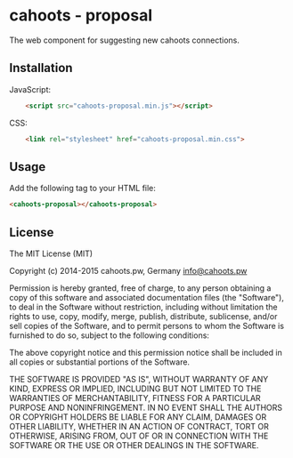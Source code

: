 # cahoots - proposal

The web component for suggesting new cahoots connections.

## Installation

JavaScript:

```html
    <script src="cahoots-proposal.min.js"></script>
```

CSS:

```html
    <link rel="stylesheet" href="cahoots-proposal.min.css">
```    

## Usage

Add the following tag to your HTML file:

```html
<cahoots-proposal></cahoots-proposal>
```

## License

The MIT License (MIT)

Copyright (c) 2014-2015 cahoots.pw, Germany <info@cahoots.pw>

Permission is hereby granted, free of charge, to any person obtaining a copy
of this software and associated documentation files (the "Software"), to deal
in the Software without restriction, including without limitation the rights
to use, copy, modify, merge, publish, distribute, sublicense, and/or sell
copies of the Software, and to permit persons to whom the Software is
furnished to do so, subject to the following conditions:

The above copyright notice and this permission notice shall be included in
all copies or substantial portions of the Software.

THE SOFTWARE IS PROVIDED "AS IS", WITHOUT WARRANTY OF ANY KIND, EXPRESS OR
IMPLIED, INCLUDING BUT NOT LIMITED TO THE WARRANTIES OF MERCHANTABILITY,
FITNESS FOR A PARTICULAR PURPOSE AND NONINFRINGEMENT. IN NO EVENT SHALL THE
AUTHORS OR COPYRIGHT HOLDERS BE LIABLE FOR ANY CLAIM, DAMAGES OR OTHER
LIABILITY, WHETHER IN AN ACTION OF CONTRACT, TORT OR OTHERWISE, ARISING FROM,
OUT OF OR IN CONNECTION WITH THE SOFTWARE OR THE USE OR OTHER DEALINGS IN
THE SOFTWARE.
